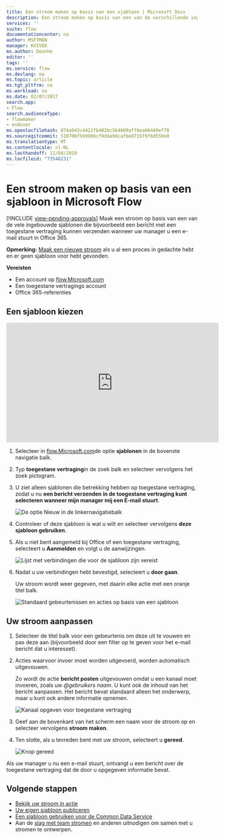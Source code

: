 ```yaml
---
title: Een stroom maken op basis van een sjabloon | Microsoft Docs
description: Een stroom maken op basis van een van de verschillende ingebouwde sjablonen.
services: ''
suite: flow
documentationcenter: na
author: MSFTMAN
manager: KVIVEK
ms.author: Deonhe
editor: ''
tags: ''
ms.service: flow
ms.devlang: na
ms.topic: article
ms.tgt_pltfrm: na
ms.workload: na
ms.date: 02/07/2017
search.app:
- Flow
search.audienceType:
- flowmaker
- enduser
ms.openlocfilehash: 874a942c4422fb402bc564609aff6ea06449ef78
ms.sourcegitcommit: 510706f5699b6cf9dda9dcafbed715f9f6d559e8
ms.translationtype: MT
ms.contentlocale: nl-NL
ms.lasthandoff: 11/04/2019
ms.locfileid: "73548231"
---
```

# <a name="create-a-flow-from-a-template-in-microsoft-flow"></a>Een stroom maken op basis van een sjabloon in Microsoft Flow
[!INCLUDE [view-pending-approvals](includes/cc-rebrand.md)]
Maak een stroom op basis van een van de vele ingebouwde sjablonen die bijvoorbeeld een bericht met een toegestane vertraging kunnen verzenden wanneer uw manager u een e-mail stuurt in Office 365.

**Opmerking:** [Maak een nieuwe stroom](get-started-logic-flow.md) als u al een proces in gedachte hebt en er geen sjabloon voor hebt gevonden.

**Vereisten**

* Een account op [flow.Microsoft.com](https://flow.microsoft.com)
* Een toegestane vertragings account
* Office 365-referenties

## <a name="choose-a-template"></a>Een sjabloon kiezen
<iframe width="560" height="315" src="https://www.youtube.com/embed/ZJK8cYdjAic?list=PL8nfc9haGeb55I9wL9QnWyHp3ctU2_ThF" frameborder="0" allowfullscreen></iframe>

1. Selecteer in [flow.Microsoft.com](https://flow.microsoft.com)de optie **sjablonen** in de bovenste navigatie balk.
2. Typ **toegestane vertraging**in de zoek balk en selecteer vervolgens het zoek pictogram.
3. U ziet alleen sjablonen die betrekking hebben op toegestane vertraging, zodat u nu **een bericht verzenden in de toegestane vertraging kunt selecteren wanneer mijn manager mij een E-mail stuurt**.
   
    ![De optie Nieuw in de linkernavigatiebalk](./media/get-started-logic-template/select-template.png)
4. Controleer of deze sjabloon is wat u wilt en selecteer vervolgens **deze sjabloon gebruiken**.
5. Als u niet bent aangemeld bij Office of een toegestane vertraging, selecteert u **Aanmelden** en volgt u de aanwijzingen.
   
    ![Lijst met verbindingen die voor de sjabloon zijn vereist](./media/get-started-logic-template/confirm-connections.png)
6. Nadat u uw verbindingen hebt bevestigd, selecteert u **door gaan**.
   
    Uw stroom wordt weer gegeven, met daarin elke actie met een oranje titel balk.
   
    ![Standaard gebeurtenissen en acties op basis van een sjabloon](./media/get-started-logic-template/template-default.png)

## <a name="customize-your-flow"></a>Uw stroom aanpassen
1. Selecteer de titel balk voor een gebeurtenis om deze uit te vouwen en pas deze aan (bijvoorbeeld door een filter op te geven voor het e-mail bericht dat u interesset).
2. Acties waarvoor invoer moet worden uitgevoerd, worden automatisch uitgevouwen.
   
    Zo wordt de actie **bericht posten** uitgevouwen omdat u een kanaal moet invoeren, zoals uw *\@gebruikers naam*. U kunt ook de inhoud van het bericht aanpassen. Het bericht bevat standaard alleen het onderwerp, maar u kunt ook andere informatie opnemen.
   
    ![Kanaal opgeven voor toegestane vertraging](./media/get-started-logic-template/specify-keyword.png)
3. Geef aan de bovenkant van het scherm een naam voor de stroom op en selecteer vervolgens **stroom maken**.
4. Ten slotte, als u tevreden bent met uw stroom, selecteert u **gereed**.
   
    ![Knop gereed](./media/get-started-logic-template/done.png)

Als uw manager u nu een e-mail stuurt, ontvangt u een bericht over de toegestane vertraging dat de door u opgegeven informatie bevat.

## <a name="next-steps"></a>Volgende stappen
* [Bekijk uw stroom in actie](see-a-flow-run.md)
* [Uw eigen sjabloon publiceren](publish-a-template.md)
* [Een sjabloon gebruiken voor de Common Data Service](common-data-model-intro.md)
* Aan de [slag met team stromen](create-team-flows.md) en anderen uitnodigen om samen met u stromen te ontwerpen.

